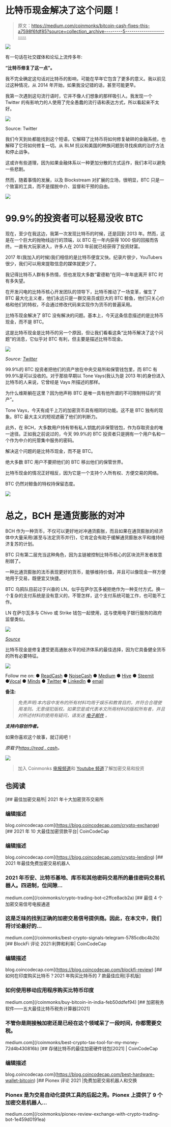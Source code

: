 # 比特币现金解决了这个问题！

> 原文：<https://medium.com/coinmonks/bitcoin-cash-fixes-this-a7598f6fdf85?source=collection_archive---------5----------------------->

![](img/6c19bb8d8038750c843749f3563dc624.png)

有一句话在社交媒体和论坛上流传多年:

**“比特币修复了这一点”。**

我不完全确定这句话对比特币的影响，可能在早年它包含了更多的意义。我以前见过这种情况，从 2014 年开始，如果我没记错的话，甚至可能更早。

我第一次遇到这句流行语时，它并不像人们想象的那样吸引人。我发现一个 Twitter 的有影响力的人使用了完全愚蠢的流行语和表达方式，所以看起来不太好。

![](img/acc4e4ca97cc0960ba4610074e386e67.png)

Source: Twitter

我们今天到处都能找到这个短语，它解释了比特币将如何修复破碎的金融系统，也解释了它将如何修复一切。从 BLM 抗议和美国的种族问题到寻找疾病的治疗方法和停止战争。

这或许有些道理，因为如果金融体系以一种更加分散的方式运作，我们本可以避免一些悲剧。

然而，随着事情的发展，以及 Blockstream 对扩展的立场，很明显，BTC 只是一个致富的工具，而不是摆脱中介、监督和干预的自由。

![](img/f45130952a53784172d47cb34123d59a.png)

# 99.9%的投资者可以轻易没收 BTC

现在，至少在我这边，我第一次发现比特币的时候，还是回到 2013 年。然而，这是在一个巨大的抛物线运行的顶端，以 BTC 在一年内获得 1000 倍的回报而告终。一直有大玩家进入，许多人在 2013 年前就已经获得了投资财富。

2017 年(我加入的时候)我们相信的是比特币便宜又快。纪录片很少，YouTubers 很少，我们可以用来提取信息的媒体就更少了。

我记得比特币人群有多热情，但也发现大多数“霍德勒”在同一年年底离开 BTC 时有多失望。

在开发闪电的比特币核心开发团队的领导下，比特币推动了一场变革，催生了 BTC 最大化主义者，他们永远只是一群交易员或巨大的 BTC 鲸鱼，他们只关心价格和他们的特权，不会通过修改代码来实现作为货币的普遍采用。

比特币现金解决了 BTC 没有解决的问题。基本上，今天这条信息描述的是比特币现金，而不是 BTC。

这是比特币现金是比特币的另一个原因，但让我们看看这条“比特币解决了这个问题”的消息，它似乎对 BTC 有利，但主要是描述比特币现金。

![](img/7b7e1862206b32bf3ce19a795919c32b.png)

*Source:* [*Twitter*](https://twitter.com/ToneVays/status/1454122900185915403)

99.9%的 BTC 投资者把他们的资产放在中央交易所和保管钱包里，而 BTC 有 99.9%是可以没收的。对于那些早期以 Tone Vays(我认为是 2013 年)的身份进入比特币的人来说，它曾经是 Vays 所描述的那样。

为什么维斯躺在这里？因为他声称 BTC 是唯一具有他所谓的不可限制特征的“资产”。

Tone Vays，今天有成千上万的加密货币具有相同的功能。这不是 BTC 独有的现象。BTC 最大主义的短视遮蔽了他们的判断力。

此外，在 BCH，大多数用户持有带有私人钥匙的非保管钱包，作为存取资金的唯一途径。正如我之前说过的，今天 99.9%的 BTC 投资者只是拥有一个用户名和一个作为中介的托管集中服务的密码。

解决这个问题的是比特币现金，而不是 BTC。

绝大多数 BTC 用户不要把他们的 BTC 移出他们的保管世界。

比特币现金的情况正好相反，因为它是一个支持个人所有权、方便交易的网络。

BTC 仍然对鲸鱼的特权持保留态度。

![](img/f45130952a53784172d47cb34123d59a.png)

# 总之，BCH 是通货膨胀的对冲

BCH 作为一种货币，不仅可以更好地对冲通货膨胀，而且如果在通货膨胀的经济体中大量采用(甚至与法定货币并行)，它肯定会有助于缓解通货膨胀水平和维持经济复苏的计划。

BTC 只有第二层充当这种角色，因为主链被控制比特币核心的区块流开发者故意削弱了。

一种比通货膨胀的法币表现更好的货币，能够维持价值，并且可以像现金一样方便地用于交易，既便宜又快捷。

BTC 乌鸦队目前过于兴奋的 LN，似乎在萨尔瓦多被拒绝作为一种支付方式。换一个复杂的支付系统是没有意义的，不管怎样，这个支付系统可能工作，也可能不工作。

LN 在萨尔瓦多与 Chivo 或 Strike 钱包一起使用，这与使用电子银行服务的政府监督类似。

![](img/8432321d22fb83c580b080c44fad434f.png)

[*Source*](https://twitter.com/Panterabch/status/1455371243918594055)

比特币现金是修复遭受更高通胀水平的经济体系的最佳选择，因为它具备健全货币的所有必要特征。

![](img/f45130952a53784172d47cb34123d59a.png)

Follow me on: ● [ReadCash](https://read.cash/@Pantera) ● [NoiseCash](https://noise.cash/u/Pantera99) ● [Medium](/@panterabch) ● [Hive](https://hive.blog/@pantera1) ● [Steemit](https://steemit.com/@pantera1) ●[Vocal](https://vocal.media/authors/pantera) ● [Minds](https://www.minds.com/pantera99/) ● [Twitter](https://twitter.com/Panterabch) ● [LinkedIn](https://www.linkedin.com/in/panterabch/) ● [email](https://read.cash/@Pantera/localcryptos-p2p-exchange-is-now-offering-bitcoin-cash-trading-06637230#bad-link)

**备注:**

> *免责声明:本内容中发布的所有材料均用于娱乐和教育目的，并符合合理使用准则。无意侵犯版权。如果您是或代表本文所用材料的版权所有者，并且对所述材料的使用有疑问，请发送* [*电子邮件*](https://read.cash/@Pantera/cryptouknowns-battlegrounds-the-crypto-battle-royal-part-i-0ca762da#bad-link) *。*

***支持内容创作者。***

如果你喜欢这个故事，就订阅吧！

*原载于*[*https://read . cash*](https://read.cash/@Pantera/bitcoin-cash-fixes-this-c4f68813)*。*

![](img/f45130952a53784172d47cb34123d59a.png)

> 加入 Coinmonks [电报频道](https://t.me/coincodecap)和 [Youtube 频道](https://www.youtube.com/c/coinmonks/videos)了解加密交易和投资

## 也阅读

[](https://blog.coincodecap.com/crypto-exchange) [## 最佳加密交易所| 2021 年十大加密货币交易所

### 编辑描述

blog.coincodecap.com](https://blog.coincodecap.com/crypto-exchange) [](https://blog.coincodecap.com/crypto-lending) [## 2021 年 10 大最佳加密贷款平台| CoinCodeCap

### 编辑描述

blog.coincodecap.com](https://blog.coincodecap.com/crypto-lending) [](/coinmonks/crypto-trading-bot-c2ffce8acb2a) [## 2021 年最佳免费加密交易机器人

### 2021 年币安、比特币基地、库币和其他密码交易所的最佳密码交易机器人。四进制，位间隙…

medium.com](/coinmonks/crypto-trading-bot-c2ffce8acb2a) [](/coinmonks/best-crypto-signals-telegram-5785cdbc4b2b) [## 最佳 4 个加密交易信号电报通道

### 这是乏味的找到正确的加密交易信号提供商。因此，在本文中，我们将讨论最好的…

medium.com](/coinmonks/best-crypto-signals-telegram-5785cdbc4b2b) [](https://blog.coincodecap.com/blockfi-review) [## BlockFi 评论 2021:利弊和利率| CoinCodeCap

### 编辑描述

blog.coincodecap.com](https://blog.coincodecap.com/blockfi-review) [](/coinmonks/buy-bitcoin-in-india-feb50ddfef94) [## 如何在印度购买比特币？2021 年购买比特币的 7 款最佳应用[手机版]

### 如何使用移动应用程序购买比特币印度

medium.com](/coinmonks/buy-bitcoin-in-india-feb50ddfef94) [](/coinmonks/best-crypto-tax-tool-for-my-money-72d4b430816b) [## 加密税务软件——五大最佳比特币税务计算器[2021]

### 不管你是刚接触加密还是已经在这个领域呆了一段时间，你都需要交税。

medium.com](/coinmonks/best-crypto-tax-tool-for-my-money-72d4b430816b) [](https://blog.coincodecap.com/best-hardware-wallet-bitcoin) [## 存储比特币的最佳加密硬件钱包[2021] | CoinCodeCap

### 编辑描述

blog.coincodecap.com](https://blog.coincodecap.com/best-hardware-wallet-bitcoin) [](/coinmonks/pionex-review-exchange-with-crypto-trading-bot-1e459d0191ea) [## Pionex 评论 2021 |免费加密交易机器人和交换

### Pionex 是为交易自动化提供工具的后起之秀。Pionex 上提供了 9 个加密交易机器人…

medium.com](/coinmonks/pionex-review-exchange-with-crypto-trading-bot-1e459d0191ea)